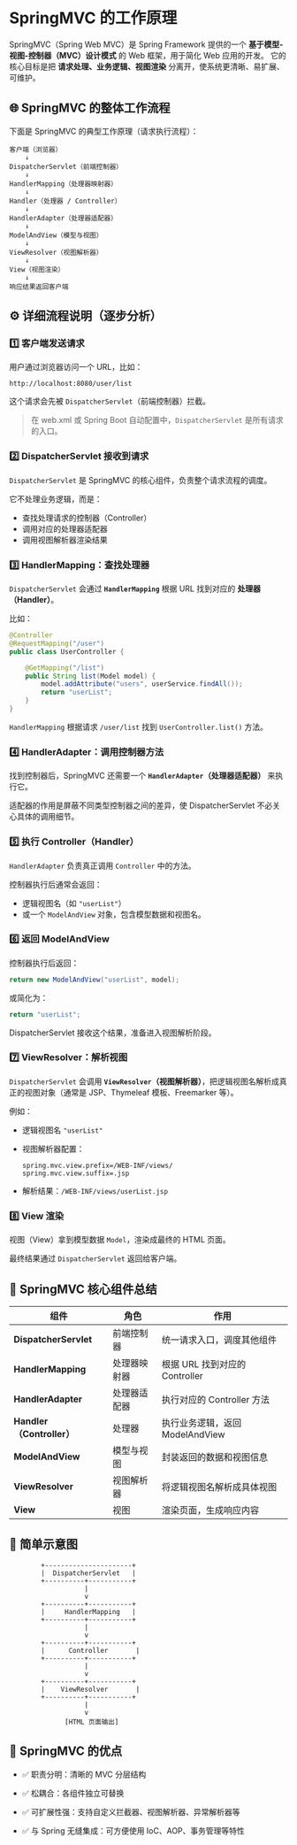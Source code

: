 # SpringMVC 的工作原理

SpringMVC（Spring Web MVC）是 Spring Framework 提供的一个 **基于模型-视图-控制器（MVC）设计模式** 的 Web 框架，用于简化 Web 应用的开发。
它的核心目标是把 **请求处理、业务逻辑、视图渲染** 分离开，使系统更清晰、易扩展、可维护。

## 🌐 SpringMVC 的整体工作流程

下面是 SpringMVC 的典型工作原理（请求执行流程）：

```
客户端（浏览器）
    ↓
DispatcherServlet（前端控制器）
    ↓
HandlerMapping（处理器映射器）
    ↓
Handler（处理器 / Controller）
    ↓
HandlerAdapter（处理器适配器）
    ↓
ModelAndView（模型与视图）
    ↓
ViewResolver（视图解析器）
    ↓
View（视图渲染）
    ↓
响应结果返回客户端
```

## ⚙️ 详细流程说明（逐步分析）

### 1️⃣ 客户端发送请求

用户通过浏览器访问一个 URL，比如：

```
http://localhost:8080/user/list
```

这个请求会先被 `DispatcherServlet`（前端控制器）拦截。

> 在 web.xml 或 Spring Boot 自动配置中，`DispatcherServlet` 是所有请求的入口。

### 2️⃣ DispatcherServlet 接收到请求

`DispatcherServlet` 是 SpringMVC 的核心组件，负责整个请求流程的调度。

它不处理业务逻辑，而是：

- 查找处理请求的控制器（Controller）
- 调用对应的处理器适配器
- 调用视图解析器渲染结果

### 3️⃣ HandlerMapping：查找处理器

`DispatcherServlet` 会通过 **`HandlerMapping`** 根据 URL 找到对应的 **处理器（Handler）**。

比如：

```java
@Controller
@RequestMapping("/user")
public class UserController {

    @GetMapping("/list")
    public String list(Model model) {
        model.addAttribute("users", userService.findAll());
        return "userList";
    }
}
```

`HandlerMapping` 根据请求 `/user/list` 找到 `UserController.list()` 方法。

### 4️⃣ HandlerAdapter：调用控制器方法

找到控制器后，SpringMVC 还需要一个 **`HandlerAdapter`（处理器适配器）** 来执行它。

适配器的作用是屏蔽不同类型控制器之间的差异，使 DispatcherServlet 不必关心具体的调用细节。

### 5️⃣ 执行 Controller（Handler）

`HandlerAdapter` 负责真正调用 `Controller` 中的方法。

控制器执行后通常会返回：

- 逻辑视图名（如 `"userList"`）
- 或一个 `ModelAndView` 对象，包含模型数据和视图名。

### 6️⃣ 返回 ModelAndView

控制器执行后返回：

```java
return new ModelAndView("userList", model);
```

或简化为：

```java
return "userList";
```

DispatcherServlet 接收这个结果，准备进入视图解析阶段。

### 7️⃣ ViewResolver：解析视图

`DispatcherServlet` 会调用 **`ViewResolver`（视图解析器）**，把逻辑视图名解析成真正的视图对象（通常是 JSP、Thymeleaf 模板、Freemarker 等）。

例如：

- 逻辑视图名 `"userList"`
- 视图解析器配置：

  ```properties
  spring.mvc.view.prefix=/WEB-INF/views/
  spring.mvc.view.suffix=.jsp
  ```

- 解析结果：`/WEB-INF/views/userList.jsp`

### 8️⃣ View 渲染

视图（View）拿到模型数据 `Model`，渲染成最终的 HTML 页面。

最终结果通过 `DispatcherServlet` 返回给客户端。

## 🧩 SpringMVC 核心组件总结

| 组件                      | 角色         | 作用                            |
| ------------------------- | ------------ | ------------------------------- |
| **DispatcherServlet**     | 前端控制器   | 统一请求入口，调度其他组件      |
| **HandlerMapping**        | 处理器映射器 | 根据 URL 找到对应的 Controller  |
| **HandlerAdapter**        | 处理器适配器 | 执行对应的 Controller 方法      |
| **Handler（Controller）** | 处理器       | 执行业务逻辑，返回 ModelAndView |
| **ModelAndView**          | 模型与视图   | 封装返回的数据和视图信息        |
| **ViewResolver**          | 视图解析器   | 将逻辑视图名解析成具体视图      |
| **View**                  | 视图         | 渲染页面，生成响应内容          |

## 🧠 简单示意图

```
        +----------------------+
        |  DispatcherServlet   |
        +----------+-----------+
                   |
                   v
        +----------+-----------+
        |     HandlerMapping   |
        +----------+-----------+
                   |
                   v
        +----------+-----------+
        |      Controller       |
        +----------+-----------+
                   |
                   v
        +----------+-----------+
        |    ViewResolver       |
        +----------+-----------+
                   |
                   v
              [HTML 页面输出]
```

## 📘 SpringMVC 的优点

- ✅ 职责分明：清晰的 MVC 分层结构

- ✅ 松耦合：各组件独立可替换

- ✅ 可扩展性强：支持自定义拦截器、视图解析器、异常解析器等

- ✅ 与 Spring 无缝集成：可方便使用 IoC、AOP、事务管理等特性
